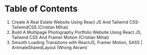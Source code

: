 # Table of Contents

1. Create A Real Estate Website Using React JS And Tailwind CSS- TailwindCSS (Cristian Mihai)
2. Build A Multipage Photography Portfolio Website Using React JS, Tailwind CSS And Framer Motion (Cristian Mihai)
3. Smooth Loading Transitions with ReactJS, Framer Motion, SASS | AnimateSharedLayout (Wrong Akram)